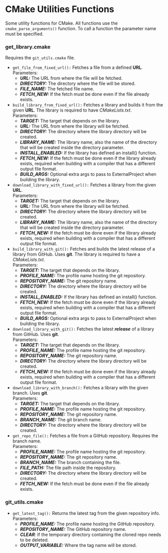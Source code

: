 # CMake Utilities Functions

Some utility functions for CMake. All functions use the `cmake_parse_arguments()` function. 
To call a function the parameter name must be specified.

### get_library.cmake

Requires the `git_utils.cmake` file.

- `get_file_from_fixed_url():` Fetches a file from a defined **URL**.<br>
  Parameters:
  - ***URL:*** The URL from where the file will be fetched.
  - ***DIRECTORY:*** The directory where the file will be stored.
  - ***FILE_NAME:*** The fetched file name.
  - ***FETCH_NEW:*** If the fetch must be done even if the file already exists.
- `build_library_from_fixed_url():` Fetches a library and builds it from the given **URL**. The library is required to have *CMakeLists.txt*.<br>
    Parameters:
  - ***TARGET:*** The target that depends on the library.
  - ***URL:*** The URL from where the library will be fetched.
  - ***DIRECTORY:*** The directory where the library directory will be created.
  - ***LIBRARY_NAME:*** The library name, also the name of the directory that will be created inside the directory parameter.
  - ***INSTALL_ENABLED:*** If the library has defined an install() function.
  - ***FETCH_NEW:*** If the fetch must be done even if the library already exists, required when building with a compiler
    that has a different output file format.
  - ***BUILD_ARGS:*** Optional extra args to pass to ExternalProject when building the library.
- `download_library_with_fixed_url():` Fetches a library from the given **URL**.<br>
    Parameters:
  - ***TARGET:*** The target that depends on the library.
  - ***URL:*** The URL from where the library will be fetched.
  - ***DIRECTORY:*** The directory where the library directory will be created.
  - ***LIBRARY_NAME:*** The library name, also the name of the directory that will be created inside the directory parameter.
  - ***FETCH_NEW:*** If the fetch must be done even if the library already exists, required when building with a compiler
    that has a different output file format.
- `build_library_with_git():` Fetches and builds the latest release of a library from GitHub. Uses **git**.
  The library is required to have a *CMakeLists.txt*.<br>
  Parameters:
  - ***TARGET:*** The target that depends on the library.
  - ***PROFILE_NAME:*** The profile name hosting the git repository.
  - ***REPOSITORY_NAME:*** The git repository name.
  - ***DIRECTORY:*** The directory where the library directory will be created.
  - ***INSTALL_ENABLED:*** If the library has defined an install() function.
  - ***FETCH_NEW:*** If the fetch must be done even if the library already exists, required when building with a compiler
    that has a different output file format.
  - ***BUILD_ARGS:*** Optional extra args to pass to ExternalProject when building the library.
- `download_library_with_git():` Fetches the latest ***release*** of a library from GitHub. Uses **git**.<br>
    Parameters:
  - ***TARGET:*** The target that depends on the library.
  - ***PROFILE_NAME:*** The profile name hosting the git repository.
  - ***REPOSITORY_NAME:*** The git repository name.
  - ***DIRECTORY:*** The directory where the library directory will be created.
  - ***FETCH_NEW:*** If the fetch must be done even if the library already exists, required when building with a compiler
    that has a different output file format.
- `download_library_with_branch():` Fetches a library with the given branch. Uses **git**.<br>
    Parameters:
  - ***TARGET:*** The target that depends on the library.
  - ***PROFILE_NAME:*** The profile name hosting the git repository.
  - ***REPOSITORY_NAME:*** The git repository name.
  - ***BRANCH_NAME:*** The git branch name.
  - ***DIRECTORY:*** The directory where the library directory will be created.
- `get_repo_file():` Fetches a file from a GitHub repository. Requires the branch name.<br>
  Parameters:
  - ***PROFILE_NAME:*** The profile name hosting the git repository.
  - ***REPOSITORY_NAME:*** The git repository name.
  - ***BRANCH_NAME:*** The branch containing the file.
  - ***FILE_PATH:*** The file path inside the repository.
  - ***DIRECTORY:*** The directory where the library directory will be created.
  - ***FETCH_NEW:*** If the fetch must be done even if the file already exists.

### git_utils.cmake

- `get_latest_tag():` Returns the latest tag from the given repository info.<br>
  Parameters:
  - ***PROFILE_NAME:*** The profile name hosting the GitHub repository.
  - ***REPOSITORY_NAME:*** The GitHub repository name.
  - ***CLEAR***: If the temporary directory containing the cloned repo needs to be deleted.
  - ***OUTPUT_VARIABLE:*** Where the tag name will be stored.